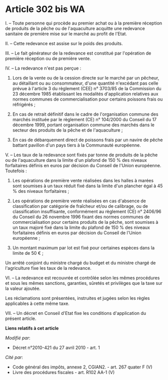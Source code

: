 # Article 302 bis WA

I. – Toute personne qui procède au premier achat ou à la première réception de produits de la pêche ou de l'aquaculture
acquitte une redevance sanitaire de première mise sur le marché au profit de l'Etat.

II. – Cette redevance est assise sur le poids des produits.

III. – Le fait générateur de la redevance est constitué par l'opération de première réception ou de première vente.

IV. – La redevance n'est pas perçue :

1. Lors de la vente ou de la cession directe sur le marché par un pêcheur, au détaillant ou au consommateur, d'une quantité
n'excédant pas celle prévue à l'article 3 du règlement (CEE) n° 3703/85 de la Commission du 23 décembre 1985 établissant les
modalités d'application relatives aux normes communes de commercialisation pour certains poissons frais ou réfrigérés ;

2. En cas de retrait définitif dans le cadre de l'organisation commune des marchés instituée par le règlement (CE) n°
104/2000 du Conseil du 17 décembre 1999, portant organisation commune des marchés dans le secteur des produits de la pêche et
de l'aquaculture ;

3. En cas de débarquement direct de poissons frais par un navire de pêche battant pavillon d'un pays tiers à la Communauté
européenne.

V. – Les taux de la redevance sont fixés par tonne de produits de la pêche ou de l'aquaculture dans la limite d'un plafond de
150 % des niveaux forfaitaires définis en euros par décision du Conseil de l'Union européenne. Toutefois :

1. Les opérations de première vente réalisées dans les halles à marées sont soumises à un taux réduit fixé dans la limite
d'un plancher égal à 45 % des niveaux forfaitaires ;

2. Les opérations de première vente réalisées en cas d'absence de classification par catégorie de fraîcheur et/ou de
calibrage, ou de classification insuffisante, conformément au règlement (CE) n° 2406/96 du Conseil du 26 novembre 1996 fixant
des normes communes de commercialisation pour certains produits de la pêche, sont soumises à un taux majoré fixé dans la
limite du plafond de 150 % des niveaux forfaitaires définis en euros par décision du Conseil de l'Union européenne ;

3. Un montant maximum par lot est fixé pour certaines espèces dans la limite de 50 € ;

Un arrêté conjoint du ministre chargé du budget et du ministre chargé de l'agriculture fixe les taux de la redevance.

VI. – La redevance est recouvrée et contrôlée selon les mêmes procédures et sous les mêmes sanctions, garanties, sûretés et
privilèges que la taxe sur la valeur ajoutée.

Les réclamations sont présentées, instruites et jugées selon les règles applicables à cette même taxe.

VII. – Un décret en Conseil d'Etat fixe les conditions d'application du présent article.

**Liens relatifs à cet article**

_Modifié par_:

  - Décret n°2010-421  du 27 avril 2010 - art. 1

_Cité par_:

  - Code général des impôts, annexe 2, CGIAN2. - art. 267 quater F (V)
  - Livre des procédures fiscales - art. R102 AA-1 (V)
